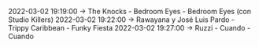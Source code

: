 2022-03-02 19:19:00 -> The Knocks - Bedroom Eyes - Bedroom Eyes (con Studio Killers)
2022-03-02 19:22:00 -> Rawayana y José Luis Pardo - Trippy Caribbean - Funky Fiesta
2022-03-02 19:27:00 -> Ruzzi - Cuando - Cuando
